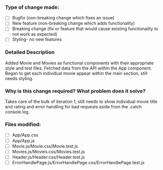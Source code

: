 ### Type of change made:
- [ ] Bugfix (non-breaking change which fixes an issue)
- [ ] New feature (non-breaking change which adds functionality)
- [ ] Breaking change (fix or feature that would cause existing functionality to not work as expected)
- [ ] Styling- no new features
### Detailed Description
Added Movie and Movies as functional components with their appropriate style and test files. Fetched data from the API within the App component. Began to get each individual movie appear within the main section, still needs styling. 
### Why is this change required? What problem does it solve?
Takes care of the bulk of iteration 1, still needs to show individual movie title and rating and error handling for bad requests aside from the .catch console.log. 
### Files modified:
- [ ] App/App.css
- [ ] App/App.js
- [ ] Movie.js/Movie.css/Movie.test.js
- [ ] Movies.js/Movies.css/Movies.test.js
- [ ] Header.js/Header.css/Header.test.js
- [ ] ErrorHandlePage.js/ErrorHandlePage.css/ErrorHandlePage.test.js
